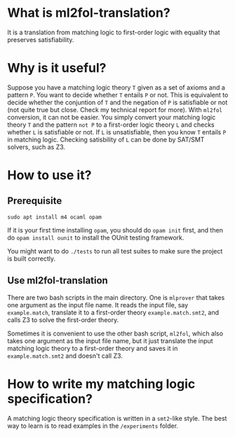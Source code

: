 # What is ml2fol-translation?

It is a translation from matching logic to first-order logic with equality that preserves satisfiability.

# Why is it useful?

Suppose you have a matching logic theory `T` given as a set of axioms and a pattern `P`. You want to decide whether `T` entails `P` or not. This is equivalent to decide whether the conjuntion of `T` and the negation of `P` is satisfiable or not (not quite true but close. Check my technical report for more). With `ml2fol` conversion, it can not be easier. You simply convert your matching logic theory `T` and the pattern `not P` to a first-order logic theory `L` and checks whether `L` is satisfiable or not. If `L` is unsatisfiable, then you know `T` entails `P` in matching logic. Checking satisbility of `L` can be done by SAT/SMT solvers, such as Z3.

# How to use it?

## Prerequisite

``` 
sudo apt install m4 ocaml opam 
```
If it is your first time installing `opam`, you should do `opam init` first, and then do `opam install ounit` to install the OUnit testing framework.

You might want to do `./tests` to run all test suites to make sure the project is built correctly.

## Use ml2fol-translation

There are two bash scripts in the main directory. One is `mlprover` that takes one argument as the input file name. It reads the input file, say `example.match`, translate it to a first-order theory `example.match.smt2`, and calls Z3 to solve the first-order theory.

Sometimes it is convenient to use the other bash script, `ml2fol`, which also takes one argument as the input file name, but it just translate the input matching logic theory to a first-order theory and saves it in `example.match.smt2` and doesn't call Z3.

# How to write my matching logic specification?

A matching logic theory specification is written in a `smt2`-like style. The best way to learn is to read examples in the `/experiments` folder.



